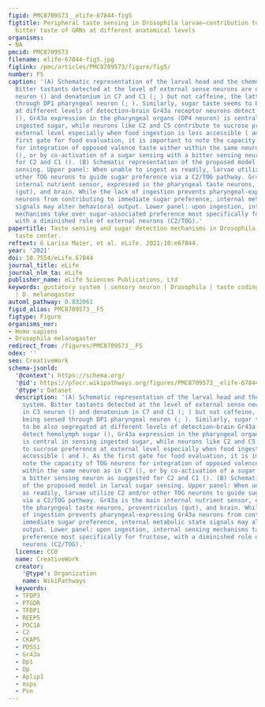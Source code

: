 ```yaml
---
figid: PMC8709573__elife-67844-fig5
figtitle: Peripheral taste sensing in Drosophila larvae—contribution to sugar and
  bitter taste of GRNs at different anatomical levels
organisms:
- NA
pmcid: PMC8709573
filename: elife-67844-fig5.jpg
figlink: /pmc/articles/PMC8709573/figure/fig5/
number: F5
caption: '(A) Schematic representation of the larval head and the chemosensory system.
  Bitter tastants detected at the level of external sense neurons are quinine in C3
  neuron () and denatonium in C7 and C1 (; ) but not caffeine, the latter being sensed
  through DP1 pharyngeal neuron (; ). Similarly, sugar taste seems to be also segregated
  at different levels of detection—brain Gr43a receptor neurons detect hemolymph sugar
  (), Gr43a expression in the pharyngeal organs (DP4 neuron) is central in sensing
  ingested sugar, while neurons like C2 and C5 contribute to sucrose preference at
  external level especially when food ingestion is less accessible ( and ). As the
  first gate for food evaluation, it is important to note the capacity of TOG neurons
  for integration of opposed valence taste wither within the same neuron as in C7
  (), or by co-activation of a sugar sensing with a bitter sensing neuron as suggested
  for C2 and C1 (). (B) Schematic representation of the proposed model in larval sugar
  sensing. Upper panel: When unable to ingest as readily, larvae utilize C2 and/or
  other TOG neurons to guide sugar preference via a C2/TOG pathway. Gr43a is the main
  internal nutrient sensor, expressed in the pharyngeal taste neurons, proventriculus
  (gut), and brain. While the lack of ingestion prevents pharyngeal-expressing Gr43a
  neurons from contributing to immediate sugar preference, internal metabolic state
  signals may alter behavioral output. Lower panel: upon ingestion, internal sensing
  mechanisms take over sugar-associated preference most specifically for fructose,
  with a diminished role of external neurons (C2/TOG).'
papertitle: Taste sensing and sugar detection mechanisms in Drosophila larval primary
  taste center.
reftext: G Larisa Maier, et al. eLife. 2021;10:e67844.
year: '2021'
doi: 10.7554/eLife.67844
journal_title: eLife
journal_nlm_ta: eLife
publisher_name: eLife Sciences Publications, Ltd
keywords: gustatory system | sensory neuron | Drosophila | taste coding | sugar perception
  | D. melanogaster
automl_pathway: 0.832061
figid_alias: PMC8709573__F5
figtype: Figure
organisms_ner:
- Homo sapiens
- Drosophila melanogaster
redirect_from: /figures/PMC8709573__F5
ndex: ''
seo: CreativeWork
schema-jsonld:
  '@context': https://schema.org/
  '@id': https://pfocr.wikipathways.org/figures/PMC8709573__elife-67844-fig5.html
  '@type': Dataset
  description: '(A) Schematic representation of the larval head and the chemosensory
    system. Bitter tastants detected at the level of external sense neurons are quinine
    in C3 neuron () and denatonium in C7 and C1 (; ) but not caffeine, the latter
    being sensed through DP1 pharyngeal neuron (; ). Similarly, sugar taste seems
    to be also segregated at different levels of detection—brain Gr43a receptor neurons
    detect hemolymph sugar (), Gr43a expression in the pharyngeal organs (DP4 neuron)
    is central in sensing ingested sugar, while neurons like C2 and C5 contribute
    to sucrose preference at external level especially when food ingestion is less
    accessible ( and ). As the first gate for food evaluation, it is important to
    note the capacity of TOG neurons for integration of opposed valence taste wither
    within the same neuron as in C7 (), or by co-activation of a sugar sensing with
    a bitter sensing neuron as suggested for C2 and C1 (). (B) Schematic representation
    of the proposed model in larval sugar sensing. Upper panel: When unable to ingest
    as readily, larvae utilize C2 and/or other TOG neurons to guide sugar preference
    via a C2/TOG pathway. Gr43a is the main internal nutrient sensor, expressed in
    the pharyngeal taste neurons, proventriculus (gut), and brain. While the lack
    of ingestion prevents pharyngeal-expressing Gr43a neurons from contributing to
    immediate sugar preference, internal metabolic state signals may alter behavioral
    output. Lower panel: upon ingestion, internal sensing mechanisms take over sugar-associated
    preference most specifically for fructose, with a diminished role of external
    neurons (C2/TOG).'
  license: CC0
  name: CreativeWork
  creator:
    '@type': Organization
    name: WikiPathways
  keywords:
  - TFDP3
  - PTGDR
  - TFDP1
  - REEP5
  - POC1A
  - C2
  - CKAP5
  - PDSS1
  - Gr43a
  - Dp1
  - Dp
  - Aplip1
  - msps
  - Psn
---
```

